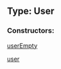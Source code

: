 ## Type: User  

### Constructors:

[userEmpty](../constructors/userEmpty.md)  

[user](../constructors/user.md)  

